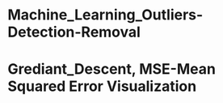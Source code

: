 # Machine_Learning_Outliers-Detection-Removal
# Grediant_Descent, MSE-Mean Squared Error Visualization
